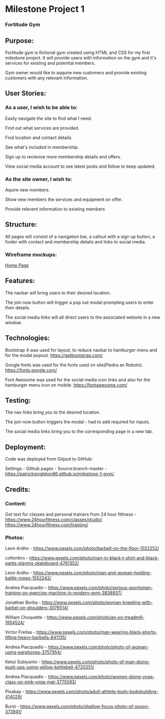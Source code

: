 # Milestone Project 1

### Fortitude Gym

## Purpose:

Fortitude gym is fictional gym created using HTML and CSS for my first milestone project. It will provide users with information on the gym and it's services for existing and potential members.

Gym owner would like to aqquire new customers and provide existing customers with any relevant information.

## User Stories:

### As a user, I wish to be able to: 

Easily navigate the site to find what I need.

Find out what services are provided.

Find location and contact details.

See what's included in membership.

Sign up to recievive more membership details and offers.

View social media account to see latest posts and follow to keep updated.

### As the site owner, I wish to:

Aquire new members.

Show new members the services and equipment on offer.

Provide relevent information to existing members

## Structure:

All pages will consist of a navigation bar, a callout with a sign up button, a footer with contact and membership details and links to social media.

### Wireframe mockups:

[Home Page](/images/home.pdf)

## Features:

The navbar will bring users to their desired location.

The join now button will trigger a pop out modal prompting users to enter their details.

The social media links will all direct users to the associated website in a new window. 

## Technologies:

Bootstrap 4 was used for layout, to reduce navbar to hamburger menu and for the modal popout. https://getbootstrap.com/

Google fonts was used for the fonts used on site(Piedra an Roboto). https://fonts.google.com/

Font Awesome was used for the social media icon links and also for the hamburger menu icon on mobile. https://fontawesome.com/

## Testing:

The nav links bring you to the desired location.

The join now button triggers the modal - had to add required for inputs.

The social media links bring you to the corresponding page in a new tab.

## Deployment:

Code was deployed from Gitpod to GitHub:

Settings - Github pages - Source:branch-master - https://patricksingleton86.github.io/milestone-1-gym/.

## Credits:

### Content:
Got text for classes and personal trainers from 24 hour fittness - https://www.24hourfitness.com/classes/studio/ https://www.24hourfitness.com/training/ 

### Photos:

Leon Ardho - https://www.pexels.com/photo/barbell-on-the-floor-1552252/

cottonbro - https://www.pexels.com/photo/man-in-black-t-shirt-and-black-pants-playing-skateboard-4761352/

Leon Ardho - https://www.pexels.com/photo/man-and-woman-holding-battle-ropes-1552242/

Andrea Piacquadio - https://www.pexels.com/photo/serious-sportsman-training-on-exercise-machine-in-modern-gym-3838937/

Jonathan Borba - https://www.pexels.com/photo/woman-kneeling-with-barbel-on-shoulders-3076514/

William Choquette - https://www.pexels.com/photo/an-on-treadmill-1954524/

Victor Freitas - https://www.pexels.com/photo/man-wearing-black-shorts-lifting-heavy-barbells-841135/

Andrea Piacquadio - https://www.pexels.com/photo/photo-of-woman-using-earphones-3757954/

Ketut Subiyanto - https://www.pexels.com/photo/photo-of-man-doing-push-ups-using-yellow-kettlebell-4720251/

Andrea Piacquadio - https://www.pexels.com/photo/women-doing-yoga-class-on-pink-yoga-mat-3775593/

Pixabay - https://www.pexels.com/photo/adult-athlete-body-bodybuilding-414029/

Burst - https://www.pexels.com/photo/shallow-focus-photo-of-spoon-373941/